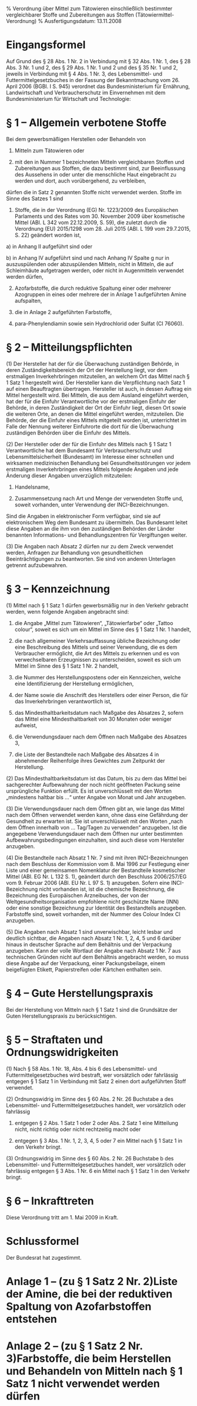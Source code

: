 % Verordnung über Mittel zum Tätowieren einschließlich bestimmter vergleichbarer Stoffe und Zubereitungen aus Stoffen   (Tätowiermittel-Verordnung)
% Ausfertigungsdatum: 13.11.2008
 
# Eingangsformel

Auf Grund des § 28 Abs. 1 Nr. 2 in Verbindung mit § 32 Abs. 1 Nr. 1, des § 28 Abs. 3 Nr. 1 und 2, des § 29 Abs. 1 Nr. 1 und 2 und des § 35 Nr. 1 und 2, jeweils in Verbindung mit § 4 Abs. 1 Nr. 3, des Lebensmittel- und Futtermittelgesetzbuches in der Fassung der Bekanntmachung vom 26. April 2006 (BGBl. I S. 945) verordnet das Bundesministerium für Ernährung, Landwirtschaft und Verbraucherschutz im Einvernehmen mit dem Bundesministerium für Wirtschaft und Technologie:

# § 1 – Allgemein verbotene Stoffe

Bei dem gewerbsmäßigen Herstellen oder Behandeln von

1. Mitteln zum Tätowieren oder

2. mit den in Nummer 1 bezeichneten Mitteln vergleichbaren Stoffen und Zubereitungen aus Stoffen, die dazu bestimmt sind, zur Beeinflussung des Aussehens in oder unter die menschliche Haut eingebracht zu werden und dort, auch vorübergehend, zu verbleiben,

dürfen die in Satz 2 genannten Stoffe nicht verwendet werden. Stoffe im Sinne des Satzes 1 sind

1. Stoffe, die in der Verordnung (EG) Nr. 1223/2009 des Europäischen Parlaments und des Rates vom 30. November 2009 über kosmetische Mittel (ABl. L 342 vom 22.12.2009, S. 59), die zuletzt durch die Verordnung (EU) 2015/1298 vom 28. Juli 2015 (ABl. L 199 vom 29.7.2015, S. 22) geändert worden ist,

a) in Anhang II aufgeführt sind oder

b) in Anhang IV aufgeführt sind und nach Anhang IV Spalte g nur in auszuspülenden oder abzuspülenden Mitteln, nicht in Mitteln, die auf Schleimhäute aufgetragen werden, oder nicht in Augenmitteln verwendet werden dürfen,

2. Azofarbstoffe, die durch reduktive Spaltung einer oder mehrerer Azogruppen in eines oder mehrere der in Anlage 1 aufgeführten Amine aufspalten,

3. die in Anlage 2 aufgeführten Farbstoffe,

4. para-Phenylendiamin sowie sein Hydrochlorid oder Sulfat (CI 76060).

# § 2 – Mitteilungspflichten

(1) Der Hersteller hat der für die Überwachung zuständigen Behörde, in deren Zuständigkeitsbereich der Ort der Herstellung liegt, vor dem erstmaligen Inverkehrbringen mitzuteilen, an welchem Ort das Mittel nach § 1 Satz 1 hergestellt wird. Der Hersteller kann die Verpflichtung nach Satz 1 auf einen Beauftragten übertragen. Hersteller ist auch, in dessen Auftrag ein Mittel hergestellt wird. Bei Mitteln, die aus dem Ausland eingeführt werden, hat der für die Einfuhr Verantwortliche vor der erstmaligen Einfuhr der Behörde, in deren Zuständigkeit der Ort der Einfuhr liegt, diesen Ort sowie die weiteren Orte, an denen die Mittel eingeführt werden, mitzuteilen. Die Behörde, der die Einfuhr eines Mittels mitgeteilt worden ist, unterrichtet im Falle der Nennung weiterer Einfuhrorte die dort für die Überwachung zuständigen Behörden über die Einfuhr des Mittels.

(2) Der Hersteller oder der für die Einfuhr des Mittels nach § 1 Satz 1 Verantwortliche hat dem Bundesamt für Verbraucherschutz und Lebensmittelsicherheit (Bundesamt) im Interesse einer schnellen und wirksamen medizinischen Behandlung bei Gesundheitsstörungen vor jedem erstmaligen Inverkehrbringen eines Mittels folgende Angaben und jede Änderung dieser Angaben unverzüglich mitzuteilen:

1. Handelsname,

2. Zusammensetzung nach Art und Menge der verwendeten Stoffe und, soweit vorhanden, unter Verwendung der INCI-Bezeichnungen.

Sind die Angaben in elektronischer Form verfügbar, sind sie auf elektronischem Weg dem Bundesamt zu übermitteln. Das Bundesamt leitet diese Angaben an die ihm von den zuständigen Behörden der Länder benannten Informations- und Behandlungszentren für Vergiftungen weiter.

(3) Die Angaben nach Absatz 2 dürfen nur zu dem Zweck verwendet werden, Anfragen zur Behandlung von gesundheitlichen Beeinträchtigungen zu beantworten. Sie sind von anderen Unterlagen getrennt aufzubewahren.

# § 3 – Kennzeichnung

(1) Mittel nach § 1 Satz 1 dürfen gewerbsmäßig nur in den Verkehr gebracht werden, wenn folgende Angaben angebracht sind:

1. die Angabe „Mittel zum Tätowieren“, „Tätowierfarbe“ oder „Tattoo colour“, soweit es sich um ein Mittel im Sinne des § 1 Satz 1 Nr. 1 handelt,

2. die nach allgemeiner Verkehrsauffassung übliche Bezeichnung oder eine Beschreibung des Mittels und seiner Verwendung, die es dem Verbraucher ermöglicht, die Art des Mittels zu erkennen und es von verwechselbaren Erzeugnissen zu unterscheiden, soweit es sich um Mittel im Sinne des § 1 Satz 1 Nr. 2 handelt,

3. die Nummer des Herstellungspostens oder ein Kennzeichen, welche eine Identifizierung der Herstellung ermöglichen,

4. der Name sowie die Anschrift des Herstellers oder einer Person, die für das Inverkehrbringen verantwortlich ist,

5. das Mindesthaltbarkeitsdatum nach Maßgabe des Absatzes 2, sofern das Mittel eine Mindesthaltbarkeit von 30 Monaten oder weniger aufweist,

6. die Verwendungsdauer nach dem Öffnen nach Maßgabe des Absatzes 3,

7. die Liste der Bestandteile nach Maßgabe des Absatzes 4 in abnehmender Reihenfolge ihres Gewichtes zum Zeitpunkt der Herstellung.

(2) Das Mindesthaltbarkeitsdatum ist das Datum, bis zu dem das Mittel bei sachgerechter Aufbewahrung der noch nicht geöffneten Packung seine ursprüngliche Funktion erfüllt. Es ist unverschlüsselt mit den Worten „mindestens haltbar bis ...“ unter Angabe von Monat und Jahr anzugeben.

(3) Die Verwendungsdauer nach dem Öffnen gibt an, wie lange das Mittel nach dem Öffnen verwendet werden kann, ohne dass eine Gefährdung der Gesundheit zu erwarten ist. Sie ist unverschlüsselt mit den Worten „nach dem Öffnen innerhalb von ... Tag/Tagen zu verwenden“ anzugeben. Ist die angegebene Verwendungsdauer nach dem Öffnen nur unter bestimmten Aufbewahrungsbedingungen einzuhalten, sind auch diese vom Hersteller anzugeben.

(4) Die Bestandteile nach Absatz 1 Nr. 7 sind mit ihren INCI-Bezeichnungen nach dem Beschluss der Kommission vom 8. Mai 1996 zur Festlegung einer Liste und einer gemeinsamen Nomenklatur der Bestandteile kosmetischer Mittel (ABl. EG Nr. L 132 S. 1), geändert durch den Beschluss 2006/257/EG vom 9. Februar 2006 (ABl. EU Nr. L 97 S. 1) anzugeben. Sofern eine INCI-Bezeichnung nicht vorhanden ist, ist die chemische Bezeichnung, die Bezeichnung des Europäischen Arzneibuches, der von der Weltgesundheitsorganisation empfohlene nicht geschützte Name (INN) oder eine sonstige Bezeichnung zur Identität des Bestandteils anzugeben. Farbstoffe sind, soweit vorhanden, mit der Nummer des Colour Index CI anzugeben.

(5) Die Angaben nach Absatz 1 sind unverwischbar, leicht lesbar und deutlich sichtbar, die Angaben nach Absatz 1 Nr. 1, 2, 4, 5 und 6 darüber hinaus in deutscher Sprache auf dem Behältnis und der Verpackung anzugeben. Kann der volle Wortlaut der Angabe nach Absatz 1 Nr. 7 aus technischen Gründen nicht auf dem Behältnis angebracht werden, so muss diese Angabe auf der Verpackung, einer Packungsbeilage, einem beigefügten Etikett, Papierstreifen oder Kärtchen enthalten sein.

# § 4 – Gute Herstellungspraxis

Bei der Herstellung von Mitteln nach § 1 Satz 1 sind die Grundsätze der Guten Herstellungspraxis zu berücksichtigen.

# § 5 – Straftaten und Ordnungswidrigkeiten

(1) Nach § 58 Abs. 1 Nr. 18, Abs. 4 bis 6 des Lebensmittel- und Futtermittelgesetzbuches wird bestraft, wer vorsätzlich oder fahrlässig entgegen § 1 Satz 1 in Verbindung mit Satz 2 einen dort aufgeführten Stoff verwendet.

(2) Ordnungswidrig im Sinne des § 60 Abs. 2 Nr. 26 Buchstabe a des Lebensmittel- und Futtermittelgesetzbuches handelt, wer vorsätzlich oder fahrlässig

1. entgegen § 2 Abs. 1 Satz 1 oder 2 oder Abs. 2 Satz 1 eine Mitteilung nicht, nicht richtig oder nicht rechtzeitig macht oder

2. entgegen § 3 Abs. 1 Nr. 1, 2, 3, 4, 5 oder 7 ein Mittel nach § 1 Satz 1 in den Verkehr bringt.

(3) Ordnungswidrig im Sinne des § 60 Abs. 2 Nr. 26 Buchstabe b des Lebensmittel- und Futtermittelgesetzbuches handelt, wer vorsätzlich oder fahrlässig entgegen § 3 Abs. 1 Nr. 6 ein Mittel nach § 1 Satz 1 in den Verkehr bringt.

# § 6 – Inkrafttreten

Diese Verordnung tritt am 1. Mai 2009 in Kraft.

# Schlussformel

Der Bundesrat hat zugestimmt.

# Anlage 1 – (zu § 1 Satz 2 Nr. 2)Liste der Amine, die bei der reduktiven Spaltung von Azofarbstoffen entstehen

# Anlage 2 – (zu § 1 Satz 2 Nr. 3)Farbstoffe, die beim Herstellen und Behandeln von Mitteln nach § 1 Satz 1 nicht verwendet werden dürfen
